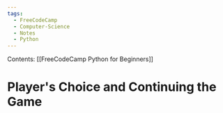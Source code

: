 ```yaml
---
tags:
  - FreeCodeCamp
  - Computer-Science
  - Notes
  - Python
---
```

Contents: [[FreeCodeCamp Python for Beginners]]
# Player's Choice and Continuing the Game